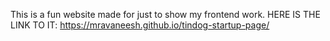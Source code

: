  This is a fun website made for just to show my frontend work.
 HERE IS THE LINK TO IT: https://mravaneesh.github.io/tindog-startup-page/
 
